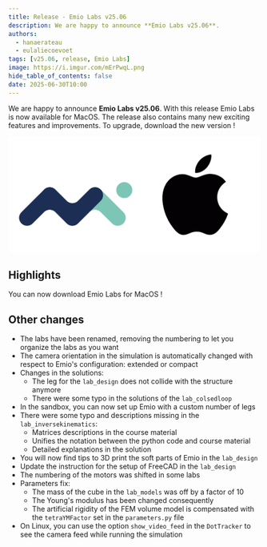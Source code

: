 ```yaml
---
title: Release - Emio Labs v25.06
description: We are happy to announce **Emio Labs v25.06**.
authors:
  - hanaerateau
  - eulaliecoevoet
tags: [v25.06, release, Emio Labs]
image: https://i.imgur.com/mErPwqL.png
hide_table_of_contents: false
date: 2025-06-30T10:00
---
```


We are happy to announce **Emio Labs v25.06**. With this release Emio Labs is now available for MacOS. 
The release also contains many new exciting features and improvements.
To upgrade, download the new version !

![MacOS icon](./2025-06-release/img/macos.png)

<!--truncate--> 

## Highlights

You can now download Emio Labs for MacOS ! 

## Other changes
- The labs have been renamed, removing the numbering to let you organize the labs as you want
- The camera orientation in the simulation is automatically changed with respect to Emio's configuration: extended or compact  
- Changes in the solutions: 
    - The leg for the `lab_design` does not collide with the structure anymore
    - There were some typo in the solutions of the `lab_colsedloop`
- In the sandbox, you can now set up Emio with a custom number of legs
- There were some typo and descriptions missing in the `lab_inversekinematics`:
    - Matrices descriptions in the course material
    - Unifies the notation between the python code and course material
    - Detailed explanations in the solution
- You will now find tips to 3D print the soft parts of Emio in the `lab_design` 
- Update the instruction for the setup of FreeCAD in the `lab_design`
- The numbering of the motors was shifted in some labs
- Parameters fix:
    - The mass of the cube in the `lab_models` was off by a factor of 10
    - The Young's modulus has been changed consequently
    - The artificial rigidity of the FEM volume model is compensated with the `tetraYMFactor` set in the `parameters.py` file
- On Linux, you can use the option `show_video_feed` in the `DotTracker` to see the camera feed while running the simulation 
